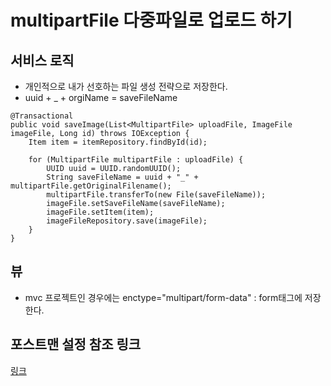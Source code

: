 # multipartFile 다중파일로 업로드 하기

## 서비스 로직
* 개인적으로 내가 선호하는 파일 생성 전략으로 저장한다. 
* uuid + _ + orgiName = saveFileName
```
@Transactional
public void saveImage(List<MultipartFile> uploadFile, ImageFile imageFile, Long id) throws IOException {
    Item item = itemRepository.findById(id);
    
    for (MultipartFile multipartFile : uploadFile) {
        UUID uuid = UUID.randomUUID();
        String saveFileName = uuid + "_" + multipartFile.getOriginalFilename();
        multipartFile.transferTo(new File(saveFileName));
        imageFile.setSaveFileName(saveFileName);
        imageFile.setItem(item);
        imageFileRepository.save(imageFile);
    }
}
```

## 뷰
* mvc 프로젝트인 경우에는 enctype="multipart/form-data" : form태그에 저장한다.

## 포스트맨 설정 참조 링크
[링크](https://emoney96.tistory.com/258)
